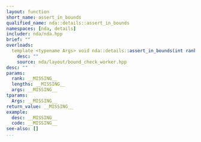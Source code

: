 ```yaml
---
layout: function
short_name: assert_in_bounds
qualified_name: nda::details::assert_in_bounds
namespaces: [nda, details]
includer: nda/nda.hpp
brief: ""
overloads:
  template <typename Args> void nda::details::assert_in_bounds(int rank, const long * lengths, const Args &... args):
    desc: ""
    source: nda/layout/bound_check_worker.hpp
desc: ""
params:
  rank: __MISSING__
  lengths: __MISSING__
  args: __MISSING__
tparams:
  Args: __MISSING__
return_value: __MISSING__
example:
  desc: __MISSING__
  code: __MISSING__
see-also: []
...
```


